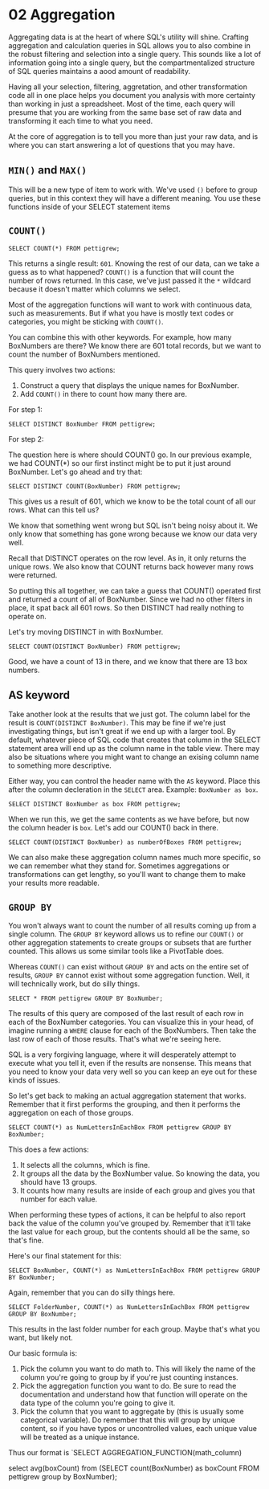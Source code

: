 # 02 Aggregation

Aggregating data is at the heart of where SQL's utility will shine.  Crafting aggregation and calculation queries in SQL allows you to also combine in the robust filtering and selection into a single query.  This sounds like a lot of information going into a single query, but the compartmentalized structure of SQL queries maintains a aood amount of readability.

Having all your selection, filtering, aggretation, and other transformation code all in one place helps you document you analysis with more certainty than working in just a spreadsheet.  Most of the time, each query will presume that you are working from the same base set of raw data and transforming it each time to what you need.

At the core of aggregation is to tell you more than just your raw data, and is where you can start answering a lot of questions that you may have.

## `MIN()` and `MAX()`

This will be a new type of item to work with.  We've used `()` before to group queries, but in this context they will have a different meaning. You use these functions inside of your SELECT statement items 

## `COUNT()`

`SELECT COUNT(*) FROM pettigrew;`

This returns a single result:  `601`.  Knowing the rest of our data, can we take a guess as to what happened?  `COUNT()` is a function that will count the number of rows returned.  In this case, we've just passed it the `*` wildcard because it doesn't matter which columns we select.

Most of the aggregation functions will want to work with continuous data, such as measurements.  But if what you have is mostly text codes or categories, you might be sticking with `COUNT()`.

You can combine this with other keywords.  For example, how many BoxNumbers are there?  We know there are 601 total records, but we want to count the number of BoxNumbers mentioned.

This query involves two actions:

1. Construct a query that displays the unique names for BoxNumber.
2. Add `COUNT()` in there to count how many there are.

For step 1:

`SELECT DISTINCT BoxNumber FROM pettigrew;`

For step 2:

The question here is where should COUNT() go.  In our previous example, we had COUNT(*) so our first instinct might be to put it just around BoxNumber.  Let's go ahead and try that:

`SELECT DISTINCT COUNT(BoxNumber) FROM pettigrew;`

This gives us a result of 601, which we know to be the total count of all our rows.  What can this tell us?

We know that something went wrong but SQL isn't being noisy about it.  We only know that something has gone wrong because we know our data very well.

Recall that DISTINCT operates on the row level. As in, it only returns the unique rows.  We also know that COUNT returns back however many rows were returned.

So putting this all together, we can take a guess that COUNT() operated first and returned a count of all of BoxNumber.  Since we had no other filters in place, it spat back all 601 rows.  So then DISTINCT had really nothing to operate on.

Let's try moving DISTINCT in with BoxNumber.

`SELECT COUNT(DISTINCT BoxNumber) FROM pettigrew;`

Good, we have a count of 13 in there, and we know that there are 13 box numbers.

## AS keyword

Take another look at the results that we just got.  The column label for the result is `COUNT(DISTINCT BoxNumber)`.  This may be fine if we're just investigating things, but isn't great if we end up with a larger tool.  By default, whatever piece of SQL code that creates that column in the SELECT statement area will end up as the column name in the table view.  There may also be situations where you might want to change an exising column name to something more descriptive.  

Either way, you can control the header name with the `AS` keyword.  Place this after the column decleration in the `SELECT` area.  Example:  `BoxNumber as box`.

`SELECT DISTINCT BoxNumber as box FROM pettigrew;`

When we run this, we get the same contents as we have before, but now the column header is `box`.  Let's add our COUNT() back in there.

`SELECT COUNT(DISTINCT BoxNumber) as numberOfBoxes FROM pettigrew;`

We can also make these aggregation column names much more specific, so we can remember what they stand for.  Sometimes aggregations or transformations can get lengthy, so you'll want to change them to make your results more readable.

## `GROUP BY`

You won't always want to count the number of all results coming up from a single column.  The `GROUP BY` keyword allows us to refine our `COUNT()` or other aggregation statements to create groups or subsets that are further counted.  This allows us some similar tools like a PivotTable does.

Whereas `COUNT()` can exist without `GROUP BY` and acts on the entire set of results, `GROUP BY` cannot exist without some aggregation function.  Well, it will technically work, but do silly things.

`SELECT * FROM pettigrew GROUP BY BoxNumber;`

The results of this query are composed of the last result of each row in each of the BoxNumber categories.  You can visualize this in your head, of imagine running a `WHERE` clause for each of the BoxNumbers.  Then take the last row of each of those results.  That's what we're seeing here.

SQL is a very forgiving language, where it will desperately attempt to execute what you tell it, even if the results are nonsense.  This means that you need to know your data very well so you can keep an eye out for these kinds of issues.

So let's get back to making an actual aggregation statement that works.  Remember that it first performs the grouping, and then it performs the aggregation on each of those groups.

`SELECT COUNT(*) as NumLettersInEachBox FROM pettigrew GROUP BY BoxNumber;`

This does a few actions:

1. It selects all the columns, which is fine.
2. It groups all the data by the BoxNumber value.  So knowing the data, you should have 13 groups.
3. It counts how many results are inside of each group and gives you that number for each value.

When performing these types of actions, it can be helpful to also report back the value of the column you've grouped by. Remember that it'll take the last value for each group, but the contents should all be the same, so that's fine.

Here's our final statement for this:

`SELECT BoxNumber, COUNT(*) as NumLettersInEachBox FROM pettigrew GROUP BY BoxNumber;`

Again, remember that you can do silly things here.  

`SELECT FolderNumber, COUNT(*) as NumLettersInEachBox FROM pettigrew GROUP BY BoxNumber;` 

This results in the last folder number for each group.  Maybe that's what you want, but likely not.

Our basic formula is:

1. Pick the column you want to do math to.  This will likely the name of the column you're going to group by if you're just counting instances.
2. Pick the aggregation function you want to do.  Be sure to read the documentation and understand how that function will operate on the data type of the column you're going to give it.
2. Pick the column that you want to aggregate by (this is usually some categorical variable).  Do remember that this will group by unique content, so if you have typos or uncontrolled values, each unique value will be treated as a unique instance.

Thus our format is `SELECT AGGREGATION_FUNCTION(math_column)




select avg(boxCount) from (SELECT count(BoxNumber) as boxCount FROM pettigrew group by BoxNumber);